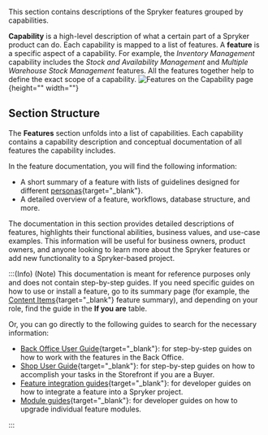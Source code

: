 This section contains descriptions of the Spryker features grouped by capabilities.

**Capability** is a high-level description of what a certain part of a Spryker product can do. Each capability is mapped to a list of features. A **feature** is a specific aspect of a capability. For example, the *Inventory Management* capability includes the *Stock and Availability Management* and *Multiple Warehouse Stock Management* features. All the features together help to define the exact scope of a capability.
![Features on the Capability page](https://spryker.s3.eu-central-1.amazonaws.com/docs/Features/features-list-on-capability-page.png){height="" width=""}

## Section Structure

The **Features** section unfolds into a list of capabilities. Each capability contains a capability description and conceptual documentation of all features the capability includes.

In the feature documentation, you will find the following information:

* A short summary of a feature with lists of guidelines designed for different [personas](https://documentation.spryker.com/docs/about-documentation#personas){target="_blank"}.
* A detailed overview of a feature, workflows, database structure, and more.

The documentation in this section provides detailed descriptions of features, highlights their functional abilities, business values, and use-case examples. This information will be useful for business owners, product owners, and anyone looking to learn more about the Spryker features or add new functionality to a Spryker-based project.

:::(Info) (Note)
This documentation is meant for reference purposes only and does not contain step-by-step guides. If you need specific guides on how to use or install a feature, go to its summary page (for example, the [Content Items](https://documentation.spryker.com/docs/content-items-201907){target="_blank"} feature summary), and depending on your role, find the guide in the **If you are** table.

Or, you can go directly to the following guides to search for the necessary information:

* [Back Office User Guide](https://documentation.spryker.com/docs/about-the-administration-interface-guide){target="_blank"}: for step-by-step guides on how to work with the features in the Back Office.
* [Shop User Guide](https://documentation.spryker.com/docs/about-shop-user-guide){target="_blank"}: for step-by-step guides on how to accomplish your tasks in the Storefront if you are a Buyer.
* [Feature integration guides](https://documentation.spryker.com/docs/about-integration){target="_blank"}: for developer guides on how to integrate a feature into a Spryker project.
* [Module guides](https://documentation.spryker.com/docs/about-migration){target="_blank"}: for developer guides on how to upgrade individual feature modules.

:::